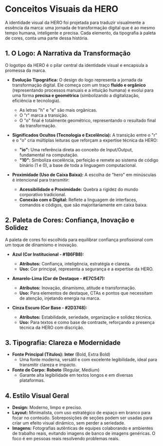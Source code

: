 # Conceitos Visuais da HERO

A identidade visual da HERO foi projetada para traduzir visualmente a essência da marca: uma jornada de transformação digital que é ao mesmo tempo humana, inteligente e precisa. Cada elemento, da tipografia à paleta de cores, conta uma parte dessa história.

## 1. O Logo: A Narrativa da Transformação

O logotipo da HERO é o pilar central da identidade visual e encapsula a promessa da marca.

*   **Evolução Tipográfica:** O design do logo representa a jornada da transformação digital. Ele começa com um traço **fluido e orgânico** (representando processos manuais e a intuição humana) e evolui para uma forma **precisa e geométrica** (simbolizando a digitalização, eficiência e tecnologia).
    *   As letras "h" e "e" são mais orgânicas.
    *   O "r" marca a transição.
    *   O "o" final é totalmente geométrico, representando o resultado final da transformação.

*   **Significados Ocultos (Tecnologia e Excelência):** A transição entre o "r" e o "o" cria múltiplas leituras que reforçam a expertise técnica da HERO:
    *   **"io":** Uma referência direta ao conceito de Input/Output, fundamental na computação.
    *   **"10":** Simboliza excelência, perfeição e remete ao sistema de código binário (1 e 0), a base de toda a linguagem computacional.

*   **Proximidade (Uso de Caixa Baixa):** A escolha de "hero" em minúsculas é intencional para transmitir:
    *   **Acessibilidade e Proximidade:** Quebra a rigidez do mundo corporativo tradicional.
    *   **Conexão com o Digital:** Reflete a linguagem de interfaces, comandos e códigos, que são majoritariamente em caixa baixa.

## 2. Paleta de Cores: Confiança, Inovação e Solidez

A paleta de cores foi escolhida para equilibrar confiança profissional com um toque de dinamismo e inovação.

*   **Azul (Cor Institucional - #1B6FB8):**
    *   **Atributos:** Confiança, inteligência, estratégia e clareza.
    *   **Uso:** Cor principal, representa a segurança e a expertise da HERO.

*   **Amarelo-Lima (Cor de Destaque - #E7C547):**
    *   **Atributos:** Inovação, dinamismo, atitude e transformação.
    *   **Uso:** Para elementos de destaque, CTAs e pontos que necessitam de atenção, injetando energia na marca.

*   **Cinza Escuro (Cor Base - #2D3748):**
    *   **Atributos:** Estabilidade, seriedade, organização e solidez técnica.
    *   **Uso:** Para textos e como base de contraste, reforçando a presença técnica da HERO com discrição.

## 3. Tipografia: Clareza e Modernidade

*   **Fonte Principal (Títulos): Inter** (Bold, Extra Bold)
    *   Uma fonte moderna, versátil e com excelente legibilidade, ideal para transmitir clareza e impacto.
*   **Fonte de Corpo:** **Roboto** (Regular, Medium)
    *   Garante alta legibilidade em textos longos e em diversas plataformas.

## 4. Estilo Visual Geral

*   **Design:** Moderno, limpo e preciso.
*   **Layout:** Minimalista, com uso estratégico de espaço em branco para focar no conteúdo. Sobreposições de seções podem ser usadas para criar um efeito visual dinâmico, sem perder a seriedade.
*   **Imagens:** Fotografias autênticas de equipes colaborando e ambientes de trabalho reais, evitando imagens de banco de imagens genéricas. O foco é em pessoas reais resolvendo problemas reais.